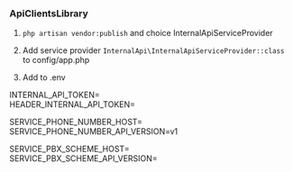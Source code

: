 ### ApiClientsLibrary

1. `php artisan vendor:publish` and choice InternalApiServiceProvider
2. Add service provider `InternalApi\InternalApiServiceProvider::class` to config/app.php

3. Add to .env 

INTERNAL_API_TOKEN=  
HEADER_INTERNAL_API_TOKEN=  

SERVICE_PHONE_NUMBER_HOST=  
SERVICE_PHONE_NUMBER_API_VERSION=v1  

SERVICE_PBX_SCHEME_HOST=  
SERVICE_PBX_SCHEME_API_VERSION=
